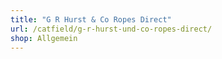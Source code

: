 ```yaml
---
title: "G R Hurst & Co Ropes Direct"
url: /catfield/g-r-hurst-und-co-ropes-direct/
shop: Allgemein
---
```

